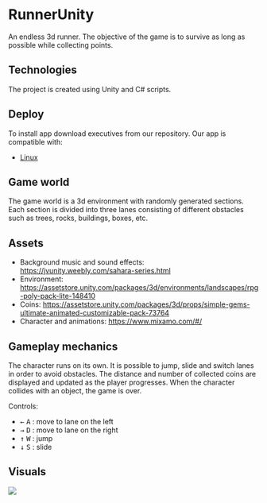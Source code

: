 # RunnerUnity
An endless 3d runner. The objective of the game is to survive as long as possible while collecting points.

## Technologies
The project is created using Unity and C# scripts.

## Deploy
To install app download executives from our repository. Our app is compatible with:
* [Linux](exec/linux)

## Game world
The game world is a 3d environment with randomly generated sections. Each section is divided into three lanes consisting of different obstacles such as trees, rocks, buildings, boxes, etc.

## Assets
* Background music and sound effects: https://jvunity.weebly.com/sahara-series.html
* Environment: https://assetstore.unity.com/packages/3d/environments/landscapes/rpg-poly-pack-lite-148410
* Coins: https://assetstore.unity.com/packages/3d/props/simple-gems-ultimate-animated-customizable-pack-73764
* Character and animations: https://www.mixamo.com/#/

## Gameplay mechanics
The character runs on its own. It is possible to jump, slide and switch lanes in order to avoid obstacles. The distance and number of collected coins are displayed and updated as the player progresses. When the character collides with an object, the game is over.

Controls:
- <kbd>←</kbd> <kbd>A</kbd> : move to lane on the left
- <kbd>→</kbd> <kbd>D</kbd> : move to lane on the right
- <kbd>↑</kbd> <kbd>W</kbd> : jump
- <kbd>↓</kbd> <kbd>S</kbd> : slide

## Visuals

![](gameplay.gif)
